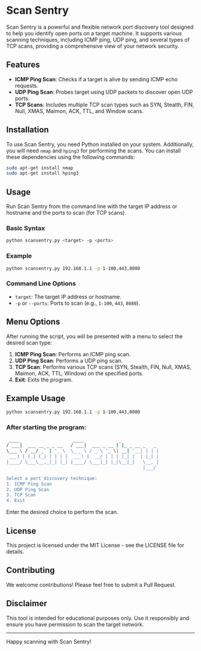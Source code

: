 # Scan Sentry

Scan Sentry is a powerful and flexible network port discovery tool designed to help you identify open ports on a target machine. It supports various scanning techniques, including ICMP ping, UDP ping, and several types of TCP scans, providing a comprehensive view of your network security.

## Features

- **ICMP Ping Scan**: Checks if a target is alive by sending ICMP echo requests.
- **UDP Ping Scan**: Probes target using UDP packets to discover open UDP ports.
- **TCP Scans**: Includes multiple TCP scan types such as SYN, Stealth, FIN, Null, XMAS, Maimon, ACK, TTL, and Window scans.

## Installation

To use Scan Sentry, you need Python installed on your system. Additionally, you will need `nmap` and `hping3` for performing the scans. You can install these dependencies using the following commands:

```sh
sudo apt-get install nmap
sudo apt-get install hping3
```

## Usage

Run Scan Sentry from the command line with the target IP address or hostname and the ports to scan (for TCP scans).

### Basic Syntax

```sh
python scansentry.py <target> -p <ports>
```

### Example

```sh
python scansentry.py 192.168.1.1 -p 1-100,443,8080
```

### Command Line Options

- `target`: The target IP address or hostname.
- `-p` or `--ports`: Ports to scan (e.g., `1-100`, `443`, `8080`).

## Menu Options

After running the script, you will be presented with a menu to select the desired scan type:

1. **ICMP Ping Scan**: Performs an ICMP ping scan.
2. **UDP Ping Scan**: Performs a UDP ping scan.
3. **TCP Scan**: Performs various TCP scans (SYN, Stealth, FIN, Null, XMAS, Maimon, ACK, TTL, Window) on the specified ports.
4. **Exit**: Exits the program.

## Example Usage

```sh
python scansentry.py 192.168.1.1 -p 1-100,443,8080
```

### After starting the program:

```sh
 ____                    ____             _              
/ ___|  ___ __ _ _ __   / ___|  ___ _ __ | |_ _ __ _   _ 
\___ \ / __/ _` | '_ \  \___ \ / _ \ '_ \| __| '__| | | |
 ___) | (_| (_| | | | |  ___) |  __/ | | | |_| |  | |_| |
|____/ \___\__,_|_| |_| |____/ \___|_| |_|\__|_|   \__, |
                                                   |___/ 

Select a port discovery technique:
1. ICMP Ping Scan
2. UDP Ping Scan
3. TCP Scan
4. Exit
```

Enter the desired choice to perform the scan.

## License

This project is licensed under the MIT License - see the LICENSE file for details.

## Contributing

We welcome contributions! Please feel free to submit a Pull Request.

## Disclaimer

This tool is intended for educational purposes only. Use it responsibly and ensure you have permission to scan the target network.

---

Happy scanning with Scan Sentry!
